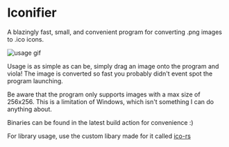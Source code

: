 # Iconifier

A blazingly fast, small, and convenient program for converting .png images to .ico icons. 

![usage gif](https://i.imgur.com/14BQekG.gif)

Usage is as simple as can be, simply drag an image onto the program and viola! The image is converted so fast you probably didn't event spot the program launching.

Be aware that the program only supports images with a max size of 256x256. This is a limitation of Windows, which isn't something I can do anything about.

Binaries can be found in the latest build action for convenience :)

For library usage, use the custom libary made for it called [ico-rs](https://github.com/F0903/ico-rs)
